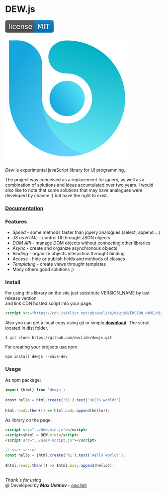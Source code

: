 # DEW.js

![license](img/license.svg)

![logo](img/logo.svg)

*Dew* is experimental javaScript library for UI programming.

The project was conceived as a replacement for jquery, as well as a combination of solutions and ideas accumulated over two years.
I would also like to note that some solutions that may have analogues were developed by chance :) but have the right to exist.

### **[Documentation][3]**

### Features

- *Speed* - some methods faster than jquery analogues (select, append ...)
- *JS as HTML* - control UI throught JSON objects
- *DOM API* - manage DOM objects without connecting other libraries
- *Async* - create and organize asynchronous objects
- *Binding* - organize objects interaction throught binding
- *Access* - hide or publish fields and methods of classes
- *Templating* - create views throught templates
- Many others good solutions ;)

### Install

For using this library on the site just substitute VERSION_NAME by last release version  
and link CDN hosted script into your page.  

```html
<script src="https://cdn.jsdelivr.net/gh/ewclide/dewjs@VERSION_NAME/dist/dew.min.js"></script>
```
Also you can get a local copy using git or simply **[download][1]**.
The script located in dist folder.

	$ git clone https://github.com/ewclide/dewjs.git

For creating your projects use npm

	npm install dewjs --save-dev

### Usage

As npm package:

```js
import {html} from 'dewjs';

const hello = html.create('h1').text('Hello world!');

html.ready.then(() => html.body.append(hello));
```

As library on the page:
```html
<script src="../dew.min.js"></script>
<script>$html = DEW.html</script>
<script src="../user-script.js"></script>
```
```js
// user-script
const hello = $html.create('h1').text('Hello world!');

$html.ready.then(() => $html.body.append(hello));
```

##
*Thank's for using*  
@ Developed by ***Max Ustinov*** - *[ewclide][4]*

[1]: https://github.com/ewclide/dewjs/archive/master.zip  "download"
[2]: https://dew.ewclide.com/support  "support"
[3]: https://github.com/ewclide/dewjs/tree/master/docs  "documentation"
[4]: https://github.com/ewclide  "ewclide"
